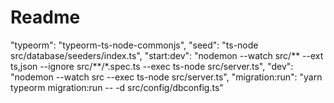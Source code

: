 # Readme

"typeorm": "typeorm-ts-node-commonjs",
"seed": "ts-node src/database/seeders/index.ts",
"start:dev": "nodemon --watch src/** --ext ts,json --ignore src/**/\*.spec.ts --exec ts-node src/server.ts",
"dev": "nodemon --watch src --exec ts-node src/server.ts",
"migration:run": "yarn typeorm migration:run -- -d src/config/dbconfig.ts"

